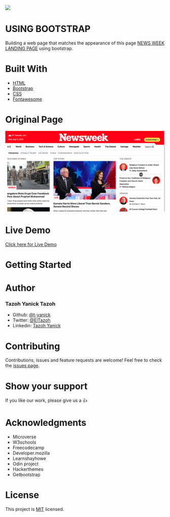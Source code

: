 ![](https://img.shields.io/badge/Microverse-blueviolet)

# USING BOOTSTRAP

Building a web page that matches the appearance of this page [NEWS WEEK LANDING PAGE](https://www.newsweek.com/) using bootstrap.

# Built With

- [HTML](https://developer.mozilla.org/en-US/docs/Web/HTML)
- [Bootstrap](https://getbootstrap.com/)
- [CSS](https://www.w3schools.com/css/)
- [Fontawesome](https://fontawesome.com/)

# Original Page

<p align="center">
  <img src="./images/screenshot.png" width="850" title="Screenshot">
</p>

# Live Demo
[Click here for Live Demo](https://raw.githack.com/t-yanick/using-bootstrap/practice/index.html)

# Getting Started

# Author


### Tazoh Yanick Tazoh
- Github: [@t-yanick](https://github.com/t-yanick)
- Twitter: [@ElTazoh](https://twitter.com/ElTazoh)
- Linkedin: [Tazoh Yanick](https://linkedin.com/in/tazoh-yanick-5a978764)

# Contributing
Contributions, issues and feature requests are welcome!
Feel free to check the [issues page](https://github.com/t-yanick/using-bootstrap/issues).

# Show your support
If you like our work, please give us a :+1:

# Acknowledgments
- Microverse
- W3schools
- Freecodecamp
- Developer.mozilla
- Learnshayhowe
- Odin project
- Hackerthemes
- Getbootstrap

# License
This project is [MIT](https://opensource.org/licenses/MIT) licensed.